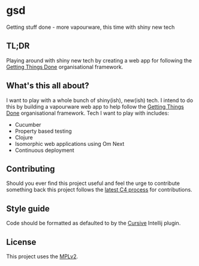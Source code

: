 # gsd
Getting stuff done - more vapourware, this time with shiny new tech

## TL;DR
Playing around with shiny new tech by creating a web app for following the [Getting Things Done](https://hamberg.no/gtd/) organisational framework.

## What's this all about?
I want to play with a whole bunch of shiny(ish), new(ish) tech.  I intend to do this by building a vapourware web app to help follow the [Getting Things Done](https://hamberg.no/gtd/) organisational framework.
Tech I want to play with includes:
 * Cucumber
 * Property based testing
 * Clojure
 * Isomorphic web applications using Om Next
 * Continuous deployment

## Contributing

Should you ever find this project useful and feel the urge to contribute something back this project follows the [latest C4 process](http://rfc.zeromq.org/spec:42/C4/) for contributions.

## Style guide

Code should be formatted as defaulted to by the [Cursive](https://cursive-ide.com/) Intellij plugin.

## License

This project uses the [MPLv2](https://www.mozilla.org/en-US/MPL/2.0/).
